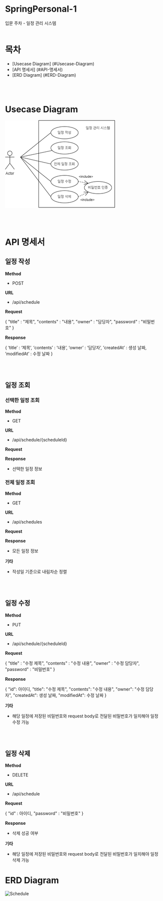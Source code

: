# SpringPersonal-1
입문 주차 - 일정 관리 시스템
<br>
<br>

# 목차

- [Usecase Diagram] (#Usecase-Diagram)
- [API 명세서] (#API-명세서)
- [ERD Diagram] (#ERD-Diagram)

<br>
<br>

# Usecase Diagram

![유스케이스 다이어그램](SpringPersonal.png)

<br>
<br>

# API 명세서

## 일정 작성
  
**Method**
- POST

**URL**
- /api/schedule

**Request**

{
"title" : "제목",
"contents" : "내용",
"owner" : "담당자",
"password" : "비밀번호"
}

**Response**

{ 
‘title’ : ‘제목’, 
‘contents’ : ‘내용’, 
‘owner’ : ‘담당자’,
’createdAt’ : 생성 날짜,
’modifiedAt’ : 수정 날짜
}

<br>
<br>

## 일정 조회
### 선택한 일정 조회
  
**Method**
- GET

**URL**
- /api/schedule/{scheduleId}

**Request**


**Response**
- 선택한 일정 정보


### 전체 일정 조회

**Method**
- GET

**URL**
- /api/schedules

**Request**


**Response**
- 모든 일정 정보

**기타**
- 작성일 기준으로 내림차순 정렬

<br>
<br>

## 일정 수정

**Method**
- PUT

**URL**
- /api/schedule/{scheduleId}

**Request**

{
"title" : "수정 제목",
"contents" : "수정 내용",
"owner" : "수정 담당자",
"password" : "비밀번호"
}

**Response**

{
"id": 아이디,
"title": "수정 제목",
"contents": "수정 내용",
"owner": "수정 담당자",
"createdAt": 생성 날짜,
"modifiedAt": 수정 날짜
}

**기타**
- 해당 일정에 저장된 비밀번호와 request body로 전달된 비밀번호가 일치해야 일정 수정 가능

<br>
<br>

## 일정 삭제 

**Method**
- DELETE

**URL**
- /api/schedule

**Request**

{
"id" : 아이디,
"password" : "비밀번호"
}

**Response**
- 삭제 성공 여부

**기타**
- 해당 일정에 저장된 비밀번호와 request body로 전달된 비밀번호가 일치해야 일정 삭제 가능


# ERD Diagram

![Schedule](https://github.com/tichall/SpringPersonal-1/assets/152502639/12e03cf3-e40d-40f9-b4bb-65a630c1f9d4)


